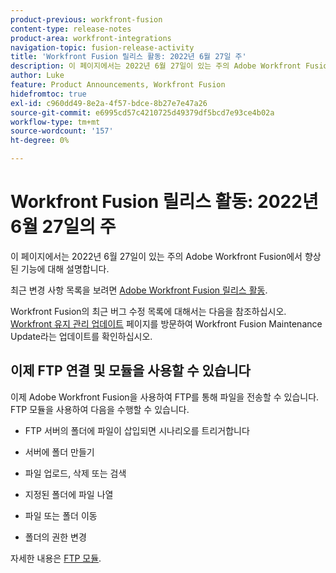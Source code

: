 ```yaml
---
product-previous: workfront-fusion
content-type: release-notes
product-area: workfront-integrations
navigation-topic: fusion-release-activity
title: 'Workfront Fusion 릴리스 활동: 2022년 6월 27일 주'
description: 이 페이지에서는 2022년 6월 27일이 있는 주의 Adobe Workfront Fusion에서 향상된 기능에 대해 설명합니다.
author: Luke
feature: Product Announcements, Workfront Fusion
hidefromtoc: true
exl-id: c960dd49-8e2a-4f57-bdce-8b27e7e47a26
source-git-commit: e6995cd57c4210725d49379df5bcd7e93ce4b02a
workflow-type: tm+mt
source-wordcount: '157'
ht-degree: 0%

---
```


# Workfront Fusion 릴리스 활동: 2022년 6월 27일의 주

이 페이지에서는 2022년 6월 27일이 있는 주의 Adobe Workfront Fusion에서 향상된 기능에 대해 설명합니다.

최근 변경 사항 목록을 보려면 [Adobe Workfront Fusion 릴리스 활동](../../../product-announcements/product-releases/fusion-release-activity/fusion-release-activity.md).

Workfront Fusion의 최근 버그 수정 목록에 대해서는 다음을 참조하십시오. [Workfront 유지 관리 업데이트](https://experienceleague.adobe.com/docs/workfront-known-issues/releases/current-updates.html) 페이지를 방문하여 Workfront Fusion Maintenance Update라는 업데이트를 확인하십시오.

## 이제 FTP 연결 및 모듈을 사용할 수 있습니다

이제 Adobe Workfront Fusion을 사용하여 FTP를 통해 파일을 전송할 수 있습니다. FTP 모듈을 사용하여 다음을 수행할 수 있습니다.

* FTP 서버의 폴더에 파일이 삽입되면 시나리오를 트리거합니다

* 서버에 폴더 만들기

* 파일 업로드, 삭제 또는 검색

* 지정된 폴더에 파일 나열

* 파일 또는 폴더 이동

* 폴더의 권한 변경


자세한 내용은 [FTP 모듈](../../../workfront-fusion/apps-and-their-modules/ftp-modules.md).
